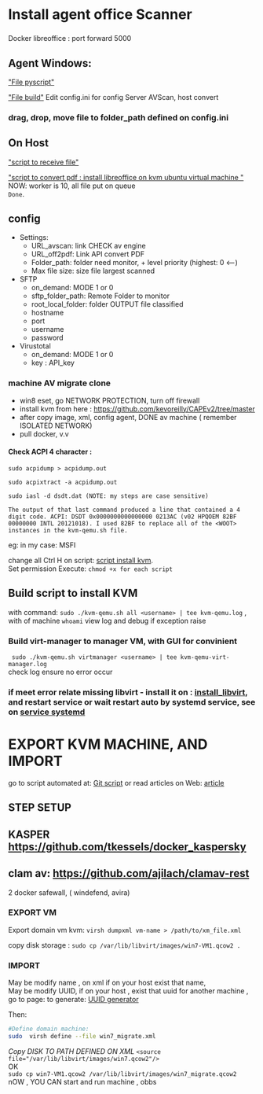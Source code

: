 # Install agent office Scanner
###
Docker libreoffice : port forward 5000
## Agent Windows:
["File pyscript"](multi.py) 

["File build"](multi.exe)
Edit config.ini for config Server AVScan, host convert
### drag, drop, move file to folder_path defined on config.ini
## On Host
["script to receive file"](api_host.py)

["script to convert pdf : install libreoffice on kvm ubuntu virtual machine "](api_kvm_pdf.py)
NOW: worker is 10, all file put on queue    
`Done`.

## config
- Settings: 
  - URL_avscan: link CHECK av engine
  - URL_off2pdf: Link API convert PDF
  - Folder_path: folder need monitor,  + level priority (highest: 0 <--)
  - Max file size: size file largest scanned
- SFTP
  - on_demand: MODE 1 or 0
  - sftp_folder_path: Remote Folder to monitor
  - root_local_folder: folder OUTPUT file classified
  - hostname
  - port
  - username
  - password
- Virustotal
  - on_demand: MODE 1 or 0
  - key : API_key        
### machine AV migrate clone
- win8 eset, go NETWORK PROTECTION, turn off firewall
- install kvm from here : https://github.com/kevoreilly/CAPEv2/tree/master
- after copy image, xml, config agent, DONE av machine ( remember ISOLATED NETWORK)
- pull docker, v.v

#### Check ACPI 4 character :
```
sudo acpidump > acpidump.out

sudo acpixtract -a acpidump.out

sudo iasl -d dsdt.dat (NOTE: my steps are case sensitive)

The output of that last command produced a line that contained a 4 digit code. ACPI: DSDT 0x0000000000000000 0213AC (v02 HPQOEM 82BF 00000000 INTL 20121018). I used 82BF to replace all of the <WOOT> instances in the kvm-qemu.sh file.
```
eg: in my case: MSFI

change all <WOOT> Ctrl H on script: [script install kvm](./installer/kvm-qemu.sh).  
Set permission  Execute: `chmod +x for each script`
## Build script to install KVM
with command: `sudo ./kvm-qemu.sh all <username> | tee kvm-qemu.log` , with <username> of machine `whoami`
view log and debug if exception raise
### Build virt-manager to manager VM, with GUI for convinient
` sudo ./kvm-qemu.sh virtmanager <username> | tee kvm-qemu-virt-manager.log`    
check log ensure no error occur



### if meet error relate missing libvirt - install it on : [install_libvirt](./extra/libvirt_installer.sh), and restart service or wait restart auto by systemd service, see on [service systemd](./systemd/cape.service)


# EXPORT KVM MACHINE, AND IMPORT
go to script automated at: [Git script](https://gist.github.com/KarthickSudhakar/d6c671597592fe5634a39b7974bc8029) or read articles on Web: [article](https://ostechnix.com/export-import-kvm-virtual-machines-linux/)
## STEP SETUP
## KASPER https://github.com/tkessels/docker_kaspersky
## clam av: https://github.com/ajilach/clamav-rest
2 docker safewall, ( windefend, avira)
### EXPORT VM
Export domain vm kvm:
`virsh dumpxml vm-name > /path/to/xm_file.xml`

copy disk storage : 
`sudo cp /var/lib/libvirt/images/win7-VM1.qcow2 .
`
### IMPORT 
May be modify name , on xml if on your host exist that name,  
May be modify UUID, if on your host , exist that uuid for another machine , go to page: to generate: [UUID generator](https://www.uuidgenerator.net/version1)

Then: 
```bash
#Define domain machine:
sudo  virsh define --file win7_migrate.xml
```
*Copy DISK TO PATH DEFINED ON XML*
` <source file="/var/lib/libvirt/images/win7.qcow2"/> `   
OK  
`sudo cp win7-VM1.qcow2 /var/lib/libvirt/images/win7_migrate.qcow2
`
nOW , YOU CAN start and run machine , obbs
